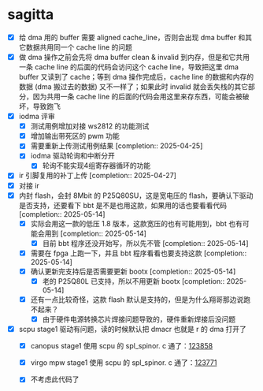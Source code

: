 # sagitta
- [x] 给 dma 用的 buffer 需要 aligned cache_line，否则会出现 dma buffer 和其它数据共用同一个 cache line 的问题
- [x] 做 dma 操作之前会先将 dma buffer clean & invalid 到内存，但是和它共用一条 cache line 的后面的代码会访问这个 cache line，导致把这里 dma buffer 又读到了 cache；等到 dma 操作完成后，cache line 的数据和内存的数据 (dma 搬过去的数据) 又不一样了；如果此时 invalid 就会丢失栈的其它部分，因为共用一条 cache line 的后面的代码会用这里来存东西，可能会被破坏，导致跑飞
- [x] iodma 评审
	- [x] 测试用例增加对接 ws2812 的功能测试
	- [x] 增加输出带死区的 pwm 功能
	- [x] 需要重新上传测试用例结果 [completion:: 2025-04-25]
	- [x] iodma 驱动轮询和中断分开
		- [x] 轮询不能实现4组寄存器循环的功能
- [x] ir 引脚复用的补丁上传 [completion:: 2025-04-27]
- [x] 对接 ir
- [x] 内封 flash，会封 8Mbit 的 P25Q80SU，这是宽电压的 flash，要确认下驱动是否支持，还要看下 bbt 是不是也用这款，如果用的话也要看看代码 [completion:: 2025-05-14]
	- [x] 实际会用这一款的低压 1.8 版本，这款宽压的也有可能用到，bbt 也有可能会用到 [completion:: 2025-05-14]
		- [x] 目前 bbt 程序还没开始写，所以先不管 [completion:: 2025-05-14]
	- [x] 需要在 fpga 上跑一下，并且 bbt 程序看看也要支持这款 [completion:: 2025-05-14]
	- [x] 确认更新完支持后是否需要更新 bootx [completion:: 2025-05-14]
		- [x] 老的 P25Q80L 已支持，所以不用更新 bootx [completion:: 2025-05-14]
	- [x] 还有一点比较奇怪，这款 flash 默认是支持的，但是为什么翔哥那边说跑不起来？
		- [x] 由于硬件电源转换芯片焊接问题导致的，硬件重新焊接后没问题
- [x] scpu stage1 驱动有问题，读的时候默认把 dmacr 也就是 r 的 dma 打开了
	- [x] canopus stage1 使用 scpu 的 spl_spinor. c  通了：[123858](https://git.nationalchip.com/gerrit/123858 "Reload the change (Shortcut: R)")
	- [x] virgo mpw stage1 使用 scpu 的 spl_spinor. c 通了：[123771](https://git.nationalchip.com/gerrit/123771 "Reload the change (Shortcut: R)")
	- [x] 不考虑此代码了


